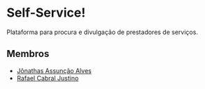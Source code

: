 # Self-Service!

Plataforma para procura e divulgação de prestadores de serviços.



## Membros
* [Jônathas Assunção Alves](https://github.com/jonassuncao)
* [Rafael Cabral Justino](https://github.com/f4el)

